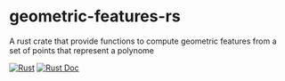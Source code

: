 # geometric-features-rs
A rust crate that provide functions to compute geometric features from a set of points that represent a polynome

[![Rust](https://github.com/oxabz/geometric-features-rs/actions/workflows/rust.yml/badge.svg)](https://github.com/oxabz/tch-utils/actions/workflows/rust.yml) [![Rust Doc](https://github.com/oxabz/geometric-features-rs/actions/workflows/doc.yml/badge.svg)](https://oxabz.github.io/geometric-features-rs/geometric_features/index.html)
